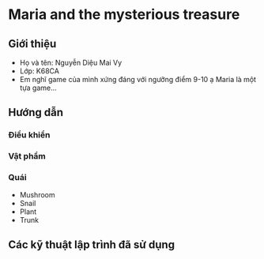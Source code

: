 # Maria and the mysterious treasure
## Giới thiệu
- Họ và tên: Nguyễn Diệu Mai Vy
- Lớp: K68CA
- Em nghĩ game của mình xứng đáng với ngưỡng điểm 9-10 ạ
Maria là một tựa game...
## Hướng dẫn
### Điều khiển
### Vật phẩm
### Quái 
- Mushroom
- Snail
- Plant
- Trunk
## Các kỹ thuật lập trình đã sử dụng
